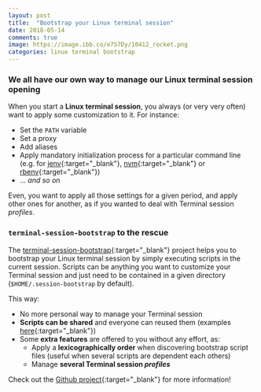 ```yaml
---
layout: post
title:  "Bootstrap your Linux terminal session"
date: 2018-05-14
comments: true
image: https://image.ibb.co/e7S7Dy/10412_rocket.png
categories: linux terminal bootstrap
---
```


### We all have our own way to manage our Linux terminal session opening

When you start a **Linux terminal session**, you always (or very very often) want to apply some customization to it. For instance:
- Set the `PATH` variable
- Set a proxy
- Add aliases
- Apply mandatory initialization process for a particular command line (e.g. for [jenv][jenv]{:target="_blank"}, [nvm][nvm]{:target="_blank"} or [rbenv][rbenv]{:target="_blank"})
- ... _and so on_ 

Even, you want to apply all those settings for a given period, and apply other ones for another, as if you wanted to deal with Terminal session _profiles_.  

### `terminal-session-bootstrap` to the rescue

The [terminal-session-bootstrap]{:target="_blank"} project helps you to bootstrap your Linux terminal session by simply executing scripts in the current session. Scripts can be anything you want to customize your Terminal session and just need to be contained in a given directory (`$HOME/.session-bootstrap` by default).

This way:
- No more personal way to manage your Terminal session
- **Scripts can be shared** and everyone can reused them (examples [here][terminal-session-bootstrap-scripts]{:target="_blank"})
- Some **extra features** are offered to you without any effort, as:
    - Apply a **lexicographically order** when discovering bootstrap script files (useful when several scripts are dependent each others)
    - Manage **several Terminal session _profiles_**

Check out the [Github project][terminal-session-bootstrap]{:target="_blank"} for more information!

[terminal-session-bootstrap]: https://github.com/abourdon/terminal-session-bootstrap
[terminal-session-bootstrap-scripts]: https://github.com/abourdon/terminal-session-bootstrap/tree/master/session-bootstrap
[jenv]: http://www.jenv.be
[nvm]: https://github.com/creationix/nvm
[rbenv]: https://github.com/rbenv/rbenv